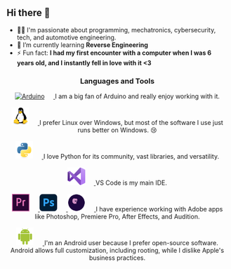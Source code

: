 ## Hi there 👋

- 👨‍🎓 I'm passionate about programming, mechatronics, cybersecurity, tech, and automotive engineering.
- 🌱 I’m currently learning **Reverse Engineering**
- ⚡ Fun fact: **I had my first encounter with a computer when I was 6 years old, and I instantly fell in love with it <3**
<h3 align="center">Languages and Tools</h3>

<p align="center">  
<a href="https://www.arduino.cc/" target="_blank" rel="noreferrer">  
  <img src="https://cdn.worldvectorlogo.com/logos/arduino-1.svg" alt="Arduino" width="40" height="40" style="margin-right: 20px;"/>  
</a>  
I am a big fan of Arduino and really enjoy working with it.  
<br><br>

<a href="https://www.linux.org/" target="_blank" rel="noreferrer">  
  <img src="https://raw.githubusercontent.com/devicons/devicon/master/icons/linux/linux-original.svg" alt="Linux" width="40" height="40" style="margin-right: 20px;"/>  
</a>  
I prefer Linux over Windows, but most of the software I use just runs better on Windows. 😢  
<br><br>

<a href="https://www.python.org" target="_blank" rel="noreferrer">  
  <img src="https://raw.githubusercontent.com/devicons/devicon/master/icons/python/python-original.svg" alt="Python" width="40" height="40" style="margin-right: 20px;"/>  
</a>  
I love Python for its community, vast libraries, and versatility.  
<br><br>

<a href="https://visualstudio.microsoft.com/" target="_blank" rel="noreferrer">  
  <img src="https://raw.githubusercontent.com/devicons/devicon/refs/heads/master/icons/visualstudio/visualstudio-original.svg" alt="Visual Studio" width="40" height="40" style="margin-right: 20px;"/>  
</a>  
VS Code is my main IDE.  
<br><br>

<a href="https://www.adobe.com/" target="_blank" rel="noreferrer">  
  <img src="https://raw.githubusercontent.com/devicons/devicon/refs/heads/master/icons/premierepro/premierepro-original.svg" alt="Premiere Pro" width="40" height="40" style="margin-right: 20px;"/>  
</a>  
<a href="https://www.adobe.com/" target="_blank" rel="noreferrer">  
  <img src="https://raw.githubusercontent.com/devicons/devicon/refs/heads/master/icons/photoshop/photoshop-original.svg" alt="Photoshop" width="40" height="40" style="margin-right: 20px;"/>  
</a>  
<a href="https://www.adobe.com/" target="_blank" rel="noreferrer">  
  <img src="https://raw.githubusercontent.com/devicons/devicon/refs/heads/master/icons/aftereffects/aftereffects-original.svg" alt="After Effects" width="40" height="40" style="margin-right: 20px;"/>  
</a>  
I have experience working with Adobe apps like Photoshop, Premiere Pro, After Effects, and Audition.  
<br><br>

<a href="https://www.android.com/" target="_blank" rel="noreferrer">  
  <img src="https://raw.githubusercontent.com/devicons/devicon/refs/heads/master/icons/android/android-plain.svg" alt="Android" width="40" height="40" style="margin-right: 20px;"/>  
</a>  
I'm an Android user because I prefer open-source software. Android allows full customization, including rooting, while I dislike Apple's business practices.  
</p>
